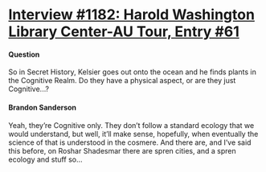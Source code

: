 # [Interview #1182: Harold Washington Library Center-AU Tour, Entry #61](https://www.theoryland.com/intvmain.php?i=1182#61)

#### Question

So in Secret History, Kelsier goes out onto the ocean and he finds plants in the Cognitive Realm. Do they have a physical aspect, or are they just Cognitive...?

#### Brandon Sanderson

Yeah, they’re Cognitive only. They don’t follow a standard ecology that we would understand, but well, it’ll make sense, hopefully, when eventually the science of that is understood in the cosmere. And there are, and I’ve said this before, on Roshar Shadesmar there are spren cities, and a spren ecology and stuff so…


